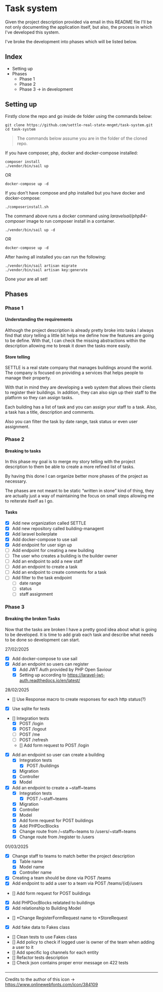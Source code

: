 # Task system

Given the project description provided via email in this README file I'll be not only documenting the application itself, but also, the process in which I've developed this system.

I've broke the development into phases which will be listed below.

## Index

- Setting up
- Phases
    - Phase 1
    - Phase 2 
    - Phase 3 -> in development

## Setting up

Firstly clone the repo and go inside de folder using the commands below:

```
git clone https://github.com/settle-real-state-mngmt/task-system.git
cd task-system
```

> The commands below assume you are in the folder of the cloned repo.

If you have composer, php, docker and docker-compose installed:

```
composer install
./vendor/bin/sail up
```

OR

```
docker-compose up -d
```

If you don't have compose and php installed but you have docker and docker-compose:

```
./composerinstall.sh
```

The command above runs a docker command using *laravelsail/php84-composer* image to run composer install in a container.

```
./vendor/bin/sail up -d
```

OR

```
docker-compose up -d
```

After having all installed you can run the following:

```
./vendor/bin/sail artisan migrate
./vendor/bin/sail artisan key:generate
```

Done your are all set!

## Phases

### Phase 1

#### Understanding the requirements

Although the project description is already pretty broke into tasks I always find that story telling a little bit helps me define how the features are going to be define. With that, I can check the missing abstractions within the description allowing me to break it down the tasks more easily.

#### Store telling

SETTLE is a real state company that manages buildings around the world. The company is  focused on providing a services that helps people to manage their property. 

With that in mind they are developing a web system that allows their clients to register their buildings. In addition, they can also sign up their staff to the platform so they can assign tasks.

Each building has a list of task and you can assign your staff to a task. Also, a task has a title, description and comments.

Also you can filter the task by date range, task status or even user assignment.

### Phase 2

#### Breaking to tasks

In this phase my goal is to merge my story telling with the project description to them be able to create a more refined list of tasks.

By having this done I can organize better more phases of the project as necessary.

The phases are not meant to be static “written in stone” kind of thing, they are actually just a way of maintaining the focus on small steps allowing me to reiterate itself as I go.

#### Tasks

- [x] Add new organization called SETTLE
- [x] Add new repository called building-managent
- [x] Add laravel boilerplate
- [x] Add docker-compose to use sail
- [x] Add endpoint for user sign up
- [ ] Add endpoint for creating a new building
- [ ] The user who creates a building is the builder owner
- [ ] Add an endpoint to add a new staff
- [ ] Add an endpoint to create a task
- [ ] Add an endpoint to create comments for a task
- [ ] Add filter to the task endpoint
    - [ ] date range
    - [ ] status
    - [ ] staff assignment

### Phase 3

#### Breaking the broken Tasks

Now that the tasks are broken I have a pretty good idea about what is going to be developed. It is time to add grab each task and describe what needs to be done so development can start.

27/02/2025

- [x] Add docker-compose to use sail
- [x] Add an endpoint so users can register
    - [x] Add JWT Auth provided by PHP Open Saviour
    - [x] Setting up according to https://laravel-jwt-auth.readthedocs.io/en/latest/

28/02/2025

- [] Use Response macro to create responses for each http status(?)
- [x] Use sqlite for tests

- [] Integration tests
    - [x] POST /login
    - [x] POST /logout
    - [ ] POST /me
    - [ ] POST /refresh
    - [] Add form request to POST /login
- [x] Add an endpoint so user can create a building
    - [x] Integration tests
        - [x] POST /buildings
    - [x] Migration
    - [x] Controller
    - [x] Model
- [x] Add an endpoint to create a ~staff~teams
    - [x] Integration tests
        - [x] POST /~staff~teams
    - [x] Migration
    - [x] Controller
    - [x] Model
    - [x] Add form request for POST buildings
    - [x] Add PHPDocBlocks
    - [x] Change route from /~staffs~teams to /users/~staff~teams
    - [x] Change route from /register to /users

01/03/2025

- [x] Change staff to teams to match better the project description
    - [x] Table name
    - [x] Model name
    - [x] Controller name
- [x] Creating a team should be done via POST /teams
- [x] Add endpoint to add a user to a team via POST /teams/{id}/users
- [] Add form request for POST buildings
- [x] Add PHPDocBlocks relatated to buildings
- [x] Add relationship to Building Model 
- [] *Change RegisterFormRequest name to *StoreRequest
- [x] Add fake data to Fakes class
- [] Clean tests to use Fakes class
- [] Add policy to check if logged user is owner of the team when adding a user to it
- [] Add specific log channels for each entity
- [] Refactor tests description
- [] Check json contains proper error message on 422 tests

### 

---

Credits to the author of this icon -> https://www.onlinewebfonts.com/icon/384109 

